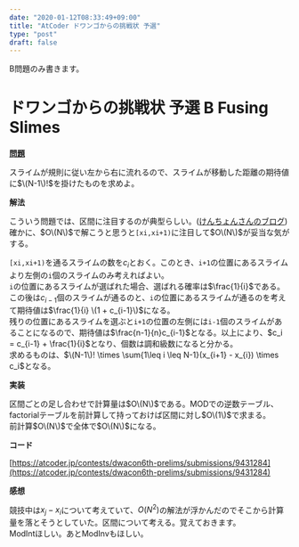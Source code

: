 ```yaml
---  
date: "2020-01-12T08:33:49+09:00"  
title: "AtCoder ドワンゴからの挑戦状 予選"  
type: "post"  
draft: false  
---  
```

  
B問題のみ書きます。  
  
# ドワンゴからの挑戦状 予選 B Fusing Slimes  
  
**[問題](https://atcoder.jp/contests/dwacon6th-prelims/tasks/dwacon6th_prelims_b)**  
  
スライムが規則に従い左から右に流れるので、スライムが移動した距離の期待値に$\(N-1\)!$を掛けたものを求めよ。  
  
**解法**  
  
こういう問題では、区間に注目するのが典型らしい。([けんちょんさんのブログ](http://drken1215.hatenablog.com/entry/2020/01/12/014200))  
確かに、$O\(N\)$で解こうと思うと`[xi,xi+1)`に注目して$O\(N\)$が妥当な気がする。  
  
`[xi,xi+1)`を通るスライムの数を$c_i$とおく。このとき、`i+1`の位置にあるスライムより左側の`i`個のスライムのみ考えればよい。  
`i`の位置にあるスライムが選ばれた場合、選ばれる確率は$\frac{1}{i}$である。この後は$c_{i-1}$個のスライムが通るのと、`i`の位置にあるスライムが通るのを考えて期待値は$\frac{1}{i} \(1 + c_{i-1}\)$になる。  
残りの位置にあるスライムを選ぶと`i+1`の位置の左側には`i-1`個のスライムがあることになるので、期待値は$\frac{n-1}{n}c_{i-1}$となる。以上により、$c_i = c_{i-1} + \frac{1}{i}$となり、個数は調和級数になると分かる。  
求めるものは、$\(N-1\)! \times \sum{1\leq i \leq N-1}(x_{i+1} - x_{i}) \times c_i$となる。  
  
**実装**  
  
区間ごとの足し合わせで計算量は$O\(N\)$である。MODでの逆数テーブル、factorialテーブルを前計算して持っておけば区間に対し$O\(1\)$で求まる。  
前計算$O\(N\)$で全体で$O\(N\)$になる。  
  
**コード**  
  
[https://atcoder.jp/contests/dwacon6th-prelims/submissions/9431284](https://atcoder.jp/contests/dwacon6th-prelims/submissions/9431284)  
  
**感想**  
  
競技中は$x_j - x_i$について考えていて、$O(N^2)$の解法が浮かんだのでそこから計算量を落とそうとしていた。区間について考える。覚えておきます。  
ModIntほしい。あとModInvもほしい。  
